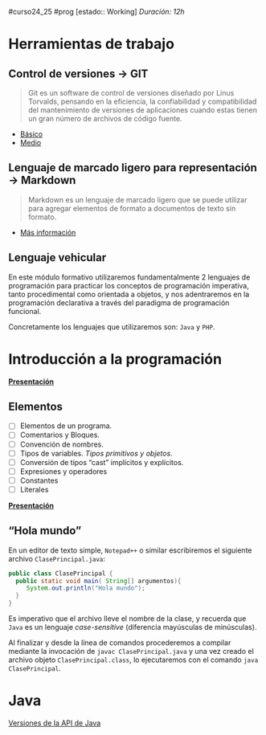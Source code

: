 #curso24_25 #prog [estado:: Working] _Duración: 12h_

# Herramientas de trabajo
## Control de versiones -> GIT
> Git es un software de control de versiones diseñado por Linus Torvalds, pensando en la eficiencia, la confiabilidad y compatibilidad del mantenimiento de versiones de aplicaciones cuando estas tienen un gran número de archivos de código fuente.

+ [Básico](https://github.com/luiscastelar/clases24_25/blob/main/comun/git.md)
+ [Medio](https://github.com/luiscastelar/clases24_25/blob/main/comun/git-ramas.md)


## Lenguaje de marcado ligero para representación -> Markdown
> Markdown es un lenguaje de marcado ligero que se puede utilizar para agregar elementos de formato a documentos de texto sin formato.

+ [Más información](https://github.com/luiscastelar/clases24_25/blob/main/comun/markdown.md)


## Lenguaje vehicular
En este módulo formativo utilizaremos fundamentalmente 2 lenguajes de programación para practicar los conceptos de programación imperativa, tanto procedimental como orientada a objetos, y nos adentraremos en la programación declarativa a través del paradigma de programación funcional.

Concretamente los lenguajes que utilizaremos son: `Java` y `PHP`.


# Introducción a la programación
[**Presentación**](https://docs.google.com/presentation/d/1N-r1Q85aI-BBZGKY4FboaPhIPeNRucs7gqem8ir0C3I/edit?usp=sharing)

## Elementos
 + [ ] Elementos de un programa.
 + [ ] Comentarios y Bloques.
 + [ ] Convención de nombres.
 + [ ] Tipos de variables. _Tipos primitivos y objetos_.
 + [ ] Conversión de tipos “cast” implícitos y explícitos.
 + [ ] Expresiones y operadores
 + [ ] Constantes
 + [ ] Literales

[**Presentación**](https://docs.google.com/presentation/d/1j_MCgYztYLeDAEIYhAUENkZetzkev1Rzx02BuQXTcQQ/edit?usp=sharing)

## “Hola mundo”
En un editor de texto simple, `Notepad++` o similar escribiremos el siguiente archivo `ClasePrincipal.java`:
```java
public class ClasePrincipal {
  public static void main( String[] argumentos){
     System.out.println("Hola mundo");
  }
}
```

Es imperativo que el archivo lleve el nombre de la clase, y recuerda que `Java` es un lenguaje _case-sensitive_ (diferencia mayúsculas de minúsculas).

Al finalizar y desde la línea de comandos procederemos a compilar mediante la invocación de `javac ClasePrincipal.java` y una vez creado el archivo objeto `ClasePrincipal.class`, lo ejecutaremos con el comando `java ClasePrincipal`.

# Java

[Versiones de la API de Java](https://www.youtube.com/shorts/s9ReDq1vhOE)